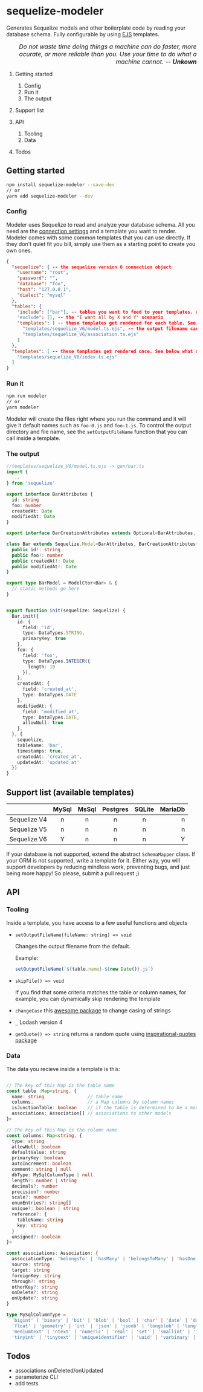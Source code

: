 # sequelize-modeler

Generates Sequelize models and other boilerplate code by reading your database schema. Fully configurable by using [EJS](https://ejs.co) templates.

<div style="text-align: right; font-size: 16px; font-style: italic;">Do not waste time doing things a machine can do faster, more acurate, or more reliable than you. Use your time to do what a machine cannot. -- <b>Unkown</b></div>

1. Getting started
    1. Config
    2. Run it
    3. The output

2. Support list

3. API
    1. Tooling
    2. Data

4. Todos

## Getting started
```sh
npm install sequelize-modeler --save-dev
// or
yarn add sequelize-modeler --dev
```

### Config
Modeler uses Sequelize to read and analyze your database schema. All you need are the [connection settings](https://sequelize.org/master/manual/getting-started.html#connecting-to-a-database) and a template you want to render. Modeler comes with some common templates that you can use directly. If they don't quiet fit you bill, simply use them as a starting point to create you own ones.

```json
{
  "sequelize": { -- the sequelize version 6 connection object
    "username": "root",
    "password": "",
    "database": "foo",
    "host": "127.0.0.1",
    "dialect": "mysql"
  },
  "tables": {
    "include": ["bar"], -- tables you want to feed to your templates. ATTN: [] === no op
    "exclude": [], -- the "I want all by X and Y" scenario
    "templates": [ -- these templates get rendered for each table. See below what data they get.
      "templates/sequelize_V6/model.ts.ejs", -- the output filename can be composed within the template.
      "templates/sequelize_V6/association.ts.ejs"
    ]
  },
  "templates": [ -- these templates get rendered once. See below what data they get.
    "templates/sequelize_V6/index.ts.ejs"
  ]
}
```

### Run it
```sh
npm run modeler
// or
yarn modeler
```
Modeler will create the files right where you run the command and it will give it default names such as `foo-0.js` and `foo-1.js`. To control the output directory and file name, see the `setOutputFileName` function that you can call inside a template.
### The output
```ts
//templates/sequelize_V6/model.ts.ejs -> gen/bar.ts
import {
  ...
} from 'sequelize'

export interface BarAttributes {
  id: string
  foo: number
  createdAt: Date
  modifiedAt: Date
}

export interface BarCreationAttributes extends Optional<BarAttributes, 'modifiedAt'> {}

class Bar extends Sequelize.Model<BarAttributes, BarCreationAttributes> implements BarAttributes {
  public id!: string
  public foo!: number
  public createdAt!: Date
  public modifiedAt!: Date
}

export type BarModel = ModelCtor<Bar> & {
  // static methods go here
}


export function init(sequelize: Sequelize) {
  Bar.init({
    id: {
      field: 'id',
      type: DataTypes.STRING,
      primaryKey: true
    },
    foo: {
      field: 'foo',
      type: DataTypes.INTEGER({
        length: 10
      }),
    },
    createdAt: {
      field: 'created_at',
      type: DataTypes.DATE
    },
    modifiedAt: {
      field: 'modified_at',
      type: DataTypes.DATE,
      allowNull: true
    },
  }, {
    sequelize,
    tableName: 'bar',
    timestamps: true,
    createdAt: 'created_at',
    updatedAt: 'updated_at'
  })
}
```
## Support list (available templates)
|             |MySql|MsSql|Postgres|SQLite|MariaDb|
|:------------|:---:|:---:|:---:|:---:|----:|
|Sequelize V4 |  n  |  n  |  n  |  n  |  n  |
|Sequelize V5 |  n  |  n  |  n  |  n  |  n  |
|Sequelize V6 |  Y  |  n  |  n  |  n  |  Y  |

If your database is not supported, extend the abstract `SchemaMapper` class. If your ORM is not supported, write a template for it. Either way, you will support developers by reducing mindless work, preventing bugs, and just being more happy! So please, submit a pull request ;)

## API

### Tooling
Inside a template, you have access to a few useful functions and objects

- `setOutputFileName(fileName: string) => void`

  Changes the output filename from the default.

  Example:
  ```ts
  setOutputFileName(`${table.name}-${new Date()}.js`)
  ```

- `skipFile() => void` 

  If you find that some criteria matches the table or column names, for example, you can dynamically skip rendering the template

- `changeCase` this [awesome package](https://github.com/blakeembrey/change-case/tree/master/packages/camel-case#readme) to change casing of strings

- `_` Lodash version 4

- `getQuote() => string` returns a random quote using [inspirational-quotes package](https://vinitshahdeo.github.io/inspirational-quotes/)

### Data
The data you recieve inside a template is this:
```ts

// The key of this Map is the table name
const table :Map<string, {
  name: string                // table name
  columns,                    // a Map columns by column names
  isJunctionTable: boolean    // if the table is determined to be a many-to-many junction table
  associations: Association[] // associations to other models
}>

// The key of this Map is the column name
const columns: Map<string, {
  type: string
  allowNull: boolean
  defaultValue: string
  primaryKey: boolean
  autoIncrement: boolean
  comment: string | null
  dbType: MySqlColumnType | null
  length?: number | string
  decimals?: number
  precision?: number
  scale?: number
  enumEntries?: string[]
  unique?: boolean | string
  reference?: {
    tableName: string
    key: string
  }
  unsigned?: boolean
}>

const associations: Association: {
  associationType: 'belongsTo' | 'hasMany' | 'belongsToMany' | 'hasOne'
  source: string
  target: string
  foreignKey: string
  through?: string
  otherKey?: string
  onDelete?: string
  onUpdate?: string
}

type MySqlColumnType =
  'bigint' | 'binary' | 'bit' | 'blob' | 'bool' | 'char' | 'date' | 'datetime' | 'decimal' | 'double' | 'enum' |
  'float' | 'geometry' | 'int' | 'json' | 'jsonb' | 'longblob' | 'longtext' | 'mediumblob' | 'mediumint' |
  'mediumtext' | 'ntext' | 'numeric' | 'real' | 'set' | 'smallint' | 'text' | 'time' | 'timestamp' | 'tinyblob' |
  'tinyint' | 'tinytext' | 'uniqueidentifier' | 'uuid' | 'varbinary' | 'varchar' | 'year'

```


## Todos
 - associations onDeleted/onUpdated
 - parameterize CLI
 - add tests
